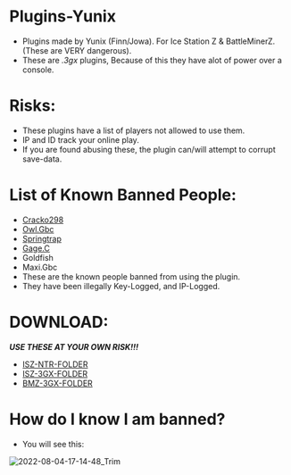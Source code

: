 # Plugins-Yunix
- Plugins made by Yunix (Finn/Jowa). For Ice Station Z & BattleMinerZ. (These are VERY dangerous).
- These are *.3gx* plugins, Because of this they have alot of power over a console.

# Risks:
- These plugins have a list of players not allowed to use them.
- IP and ID track your online play.
- If you are found abusing these, the plugin can/will attempt to corrupt save-data.

# List of Known Banned People:
- [Cracko298](https://github.com/Cracko298)
- [Owl.Gbc](https://github.com/OneEyedOwlLeaderOfGbcOfficial)
- [Springtrap](https://github.com/SpringtrapISZ)
- [Gage.C](https://github.com/GageCover)
- Goldfish
- Maxi.Gbc
- These are the known people banned from using the plugin.
- They have been illegally Key-Logged, and IP-Logged.

# DOWNLOAD:
***USE THESE AT YOUR OWN RISK!!!***
- [ISZ-NTR-FOLDER](https://github.com/JaxOffTheHook/IceStationZPlugin-Yunix/tree/main/ISZ%20NTR%20Plugins)
- [ISZ-3GX-FOLDER](https://github.com/JaxOffTheHook/IceStationZPlugin-Yunix/tree/main/ISZ%203GX%20Plugins)
- [BMZ-3GX-FOLDER](https://github.com/JaxOffTheHook/IceStationZPlugin-Yunix/tree/main/BMZ%203GX%20Plugins)

# How do I know I am banned?
- You will see this:


![2022-08-04-17-14-48_Trim](https://user-images.githubusercontent.com/105123340/182955025-10af4463-145b-4114-8556-e4ea26aa367c.gif)

